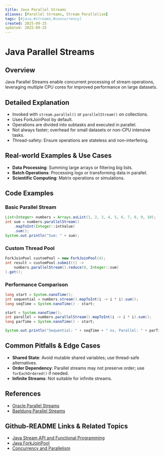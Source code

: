 ```yaml
---
title: Java Parallel Streams
aliases: [Parallel Streams, Stream Parallelism]
tags: [#java,#streams,#concurrency]
created: 2025-09-25
updated: 2025-09-25
---
```


# Java Parallel Streams

## Overview

Java Parallel Streams enable concurrent processing of stream operations, leveraging multiple CPU cores for improved performance on large datasets.

## Detailed Explanation

- Invoked with `stream.parallel()` or `parallelStream()` on collections.
- Uses ForkJoinPool by default.
- Operations are divided into subtasks and executed in parallel.
- Not always faster; overhead for small datasets or non-CPU intensive tasks.
- Thread-safety: Ensure operations are stateless and non-interfering.

## Real-world Examples & Use Cases

- **Data Processing**: Summing large arrays or filtering big lists.
- **Batch Operations**: Processing logs or transforming data in parallel.
- **Scientific Computing**: Matrix operations or simulations.

## Code Examples

### Basic Parallel Stream

```java
List<Integer> numbers = Arrays.asList(1, 2, 3, 4, 5, 6, 7, 8, 9, 10);
int sum = numbers.parallelStream()
    .mapToInt(Integer::intValue)
    .sum();
System.out.println("Sum: " + sum);
```

### Custom Thread Pool

```java
ForkJoinPool customPool = new ForkJoinPool(4);
int result = customPool.submit(() ->
    numbers.parallelStream().reduce(0, Integer::sum)
).get();
```

### Performance Comparison

```java
long start = System.nanoTime();
int sequential = numbers.stream().mapToInt(i -> i * i).sum();
long seqTime = System.nanoTime() - start;

start = System.nanoTime();
int parallel = numbers.parallelStream().mapToInt(i -> i * i).sum();
long parTime = System.nanoTime() - start;

System.out.println("Sequential: " + seqTime + " ns, Parallel: " + parTime + " ns");
```

## Common Pitfalls & Edge Cases

- **Shared State**: Avoid mutable shared variables; use thread-safe alternatives.
- **Order Dependency**: Parallel streams may not preserve order; use `forEachOrdered()` if needed.
- **Infinite Streams**: Not suitable for infinite streams.

## References

- [Oracle Parallel Streams](https://docs.oracle.com/javase/tutorial/collections/streams/parallelism.html)
- [Baeldung Parallel Streams](https://www.baeldung.com/java-parallel-streams)

## Github-README Links & Related Topics

- [Java Stream API and Functional Programming](../java-stream-api-and-functional-programming/README.md)
- [Java ForkJoinPool](../java-forkjoinpool/README.md)
- [Concurrency and Parallelism](../concurrency-parallelism/README.md)